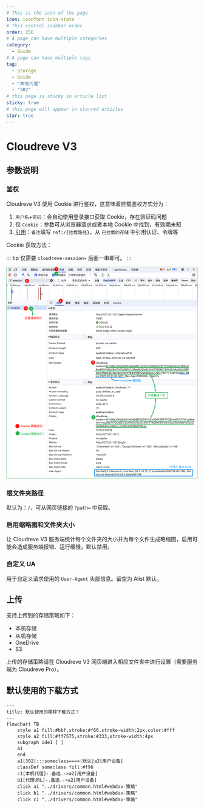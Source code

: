 ```yaml
---
# This is the icon of the page
icon: iconfont icon-state
# This control sidebar order
order: 256
# A page can have multiple categories
category:
  - Guide
# A page can have multiple tags
tag:
  - Storage
  - Guide
  - "本地代理"
  - "302"
# this page is sticky in article list
sticky: true
# this page will appear in starred articles
star: true
---
```

# Cloudreve V3

## 参数说明

### 鉴权

Cloudreve V3 使用 Cookie 进行鉴权，这意味着挂载鉴权方式分为：

1. `用户名`+`密码`：会自动使用登录接口获取 Cookie，存在验证码问题
2. 仅 `Cookie`：参数可从浏览器请求或者本地 Cookie 中找到，有效期未知
3. [引用](../drivers/common.html#引用)：`备注`填写 `ref:/{挂载路径}`，从 `已挂载的存储` 中引用认证、令牌等

Cookie 获取方法：

::: tip
仅需要 `cloudreve-session=` 后面一串即可。
:::

![cloudreve_get_cookie](/img/drivers/cloudreve/cloudreve_get_cookie.png)

### 根文件夹路径

默认为：`/`，可从网页链接的 `?path=` 中获取。

### 启用缩略图和文件夹大小

让 Cloudreve V3 服务端统计每个文件夹的大小并为每个文件生成略缩图，启用可能会造成服务端报错、运行缓慢，默认禁用。

### 自定义 UA

用于自定义请求使用的 `User-Agent` 头部信息。留空为 Alist 默认。

## 上传

支持上传到的存储策略如下：

- 本机存储
- 从机存储
- OneDrive
- S3

上传的存储策略请在 Cloudreve V3 网页端进入相应文件夹中进行设置（需要服务端为 Cloudreve Pro）。

## **默认使用的下载方式**

```mermaid
---
title: 默认使用的哪种下载方式？
---
flowchart TB
    style a1 fill:#bbf,stroke:#f66,stroke-width:2px,color:#fff
    style a2 fill:#ff7575,stroke:#333,stroke-width:4px
    subgraph ide1 [ ]
    a1
    end
    a1[302]:::someclass====|默认|a2[用户设备]
    classDef someclass fill:#f96
    c1[本机代理]-.备选.->a2[用户设备]
    b1[代理URL]-.备选.->a2[用户设备]
    click a1 "../drivers/common.html#webdav-策略"
    click b1 "../drivers/common.html#webdav-策略"
    click c1 "../drivers/common.html#webdav-策略"
```

